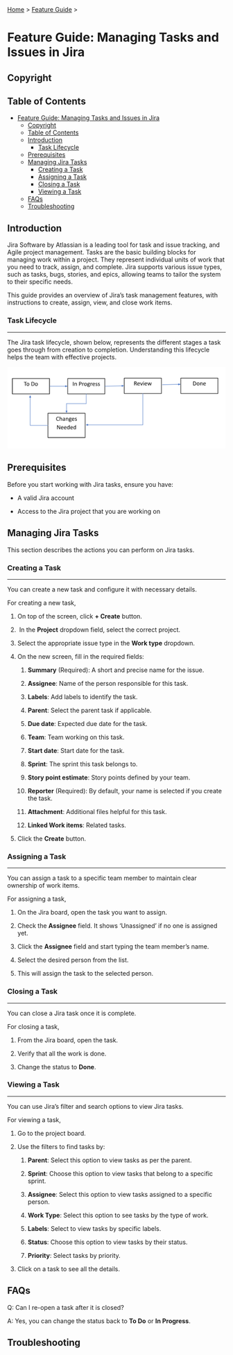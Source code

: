 <span class="breadcrumbs">
<a href="../index.md">Home</a> &gt;
 <a href="jira-feature-guide.md">Feature Guide</a> &gt;
</span>

# Feature Guide: Managing Tasks and Issues in Jira


## Copyright


## Table of Contents

- [Feature Guide: Managing Tasks and Issues in Jira](#feature-guide-managing-tasks-and-issues-in-jira)
  - [Copyright](#copyright)
  - [Table of Contents](#table-of-contents)
  - [Introduction](#introduction)
    - [Task Lifecycle](#task-lifecycle)
  - [Prerequisites](#prerequisites)
  - [Managing Jira Tasks](#managing-jira-tasks)
    - [Creating a Task](#creating-a-task)
    - [Assigning a Task](#assigning-a-task)
    - [Closing a Task](#closing-a-task)
    - [Viewing a Task](#viewing-a-task)
  - [FAQs](#faqs)
  - [Troubleshooting](#troubleshooting)

## Introduction


Jira Software by Atlassian is a leading tool for task and issue tracking, and Agile project management. Tasks are the basic building blocks for managing work within a project. They represent individual units of work that you need to track, assign, and complete. Jira supports various issue types, such as tasks, bugs, stories, and epics, allowing teams to tailor the system to their specific needs.

This guide provides an overview of Jira’s task management features, with instructions to create, assign, view, and close work items.

### Task Lifecycle
--------------

The Jira task lifecycle, shown below, represents the different stages a task goes through from creation to completion. Understanding this lifecycle helps the team with effective projects.

![Jira Task Flow](../assets/images/JiraTasks.png)

## Prerequisites

Before you start working with Jira tasks, ensure you have:

- A valid Jira account

- Access to the Jira project that you are working on

## Managing Jira Tasks

This section describes the actions you can perform on Jira tasks.

### Creating a Task
---------------

You can create a new task and configure it with necessary details.

For creating a new task,

1. On top of the screen, click **\+ Create** button.

2.  In the **Project** dropdown field, select the correct project.

3. Select the appropriate issue type in the **Work type** dropdown.

4. On the new screen, fill in the required fields:

    1. **Summary** (Required): A short and precise name for the issue.

    2. **Assignee**: Name of the person responsible for this task.

    3. **Labels**: Add labels to identify the task.

    4. **Parent**: Select the parent task if applicable.

    5. **Due date**: Expected due date for the task.

    6. **Team**: Team working on this task.

    7. **Start date**: Start date for the task.

    8. **Sprint**: The sprint this task belongs to.

    9. **Story point estimate**: Story points defined by your team.

    10. **Reporter** (Required): By default, your name is selected if you create the task.

    11. **Attachment**: Additional files helpful for this task.

    12. **Linked Work items**: Related tasks.

5. Click the **Create** button.

### Assigning a Task
----------------

You can assign a task to a specific team member to maintain clear ownership of work items.

For assigning a task,

1. On the Jira board, open the task you want to assign.

2. Check the **Assignee** field. It shows ‘Unassigned’ if no one is assigned yet.

3. Click the **Assignee** field and start typing the team member’s name.

4. Select the desired person from the list.

5. This will assign the task to the selected person.

### Closing a Task
------------------

You can close a Jira task once it is complete.

For closing a task,

1. From the Jira board, open the task.

2. Verify that all the work is done.

3. Change the status to **Done**.  

### Viewing a Task
------------------

You can use Jira’s filter and search options to view Jira tasks.

For viewing a task,

1. Go to the project board.

2. Use the filters to find tasks by:

    1. **Parent**: Select this option to view tasks as per the parent.

    2. **Sprint**: Choose this option to view tasks that belong to a specific sprint.

    3. **Assignee**: Select this option to view tasks assigned to a specific person.

    4. **Work Type**: Select this option to see tasks by the type of work.

    5. **Labels**: Select to view tasks by specific labels.

    6. **Status**: Choose this option to view tasks by their status.

    7. **Priority**: Select tasks by priority.

3. Click on a task to see all the details.

## FAQs

Q: Can I re-open a task after it is closed?

A: Yes, you can change the status back to **To Do** or **In Progress**.

## Troubleshooting
